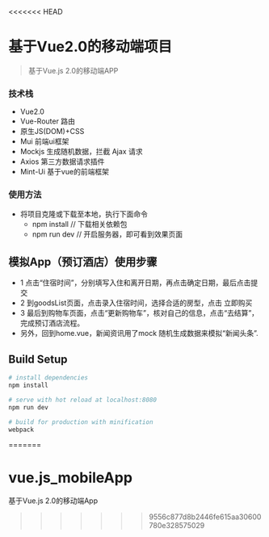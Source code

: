 <<<<<<< HEAD
# 基于Vue2.0的移动端项目

> 基于Vue.js 2.0的移动端APP

### 技术栈
- Vue2.0
- Vue-Router  路由
- 原生JS(DOM)+CSS
- Mui  前端ui框架
- Mockjs  生成随机数据，拦截 Ajax 请求
- Axios  第三方数据请求插件
- Mint-Ui  基于vue的前端框架
### 使用方法
- 将项目克隆或下载至本地，执行下面命令
	+ npm install  // 下载相关依赖包
	+ npm run dev  // 开启服务器，即可看到效果页面
## 模拟App（预订酒店）使用步骤
- 1 点击“住宿时间”，分别填写入住和离开日期，再点击确定日期，最后点击提交
- 2 到goodsList页面，点击录入住宿时间，选择合适的房型，点击 立即购买
- 3 最后到购物车页面，点击“更新购物车”，核对自己的信息，点击“去结算”，完成预订酒店流程。
- 另外，回到home.vue，新闻资讯用了mock 随机生成数据来模拟“新闻头条”.



## Build Setup

``` bash
# install dependencies
npm install

# serve with hot reload at localhost:8080
npm run dev

# build for production with minification
webpack
```
=======
# vue.js_mobileApp
基于Vue.js 2.0的移动端App
>>>>>>> 9556c877d8b2446fe615aa30600780e328575029
